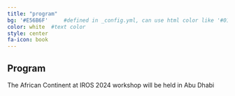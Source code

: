 ```yaml
---
title: "program"
bg: '#E56B6F'     #defined in _config.yml, can use html color like '#010101'
color: white  #text color
style: center
fa-icon: book
---
```


## Program

The African Continent at IROS 2024 workshop will be held in Abu Dhabi
